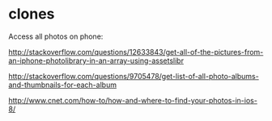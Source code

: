 clones
======

Access all photos on phone:

http://stackoverflow.com/questions/12633843/get-all-of-the-pictures-from-an-iphone-photolibrary-in-an-array-using-assetslibr

http://stackoverflow.com/questions/9705478/get-list-of-all-photo-albums-and-thumbnails-for-each-album

http://www.cnet.com/how-to/how-and-where-to-find-your-photos-in-ios-8/
